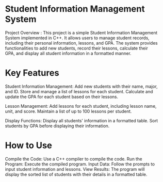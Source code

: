 <h1>Student Information Management System</h1>  
<p>Project Overview :
This project is a simple Student Information Management System implemented in C++.
It allows users to manage student records, including their personal information, lessons, and GPA.
The system provides functionalities to add new students, record their lessons, calculate their GPA, and display all student information in a formatted manner.</p>
<h1>Key Features</h1>
<p>Student Information Management:
Add new students with their name, major, and ID.
Store and manage a list of lessons for each student.
Calculate and update the GPA for each student based on their lessons.</p>
<p>Lesson Management:
Add lessons for each student, including lesson name, unit, and score.
Maintain a list of up to 100 lessons per student.</p>
<P>Display Functions:
Display all students' information in a formatted table.
Sort students by GPA before displaying their information.</P>
<h1>How to Use</h1>
<p>Compile the Code: Use a C++ compiler to compile the code.
Run the Program: Execute the compiled program.
Input Data: Follow the prompts to input student information and lessons.
View Results: The program will display the sorted list of students with their details in a formatted table.<p>

